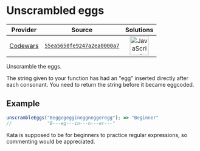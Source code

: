 [_metadata_:generated]: - "true"

# Unscrambled eggs

<!-- INFO TABLE BEGIN -->

| Provider                                        | Source                                                                               | Solutions                                                                                                                                                    |
| :---------------------------------------------: | :----------------------------------------------------------------------------------: | :----------------------------------------------------------------------------------------------------------------------------------------------------------: |
| [Codewars](../../../docs/providers/Codewars.md) | [`55ea5650fe9247a2ea0000a7`](https://www.codewars.com/kata/55ea5650fe9247a2ea0000a7) | [<img src="https://res.cloudinary.com/rascaltwo/image/upload/v1631924076/javascript_ehszr7.svg" alt="JavaScript" title="JavaScript" width="50" />](solve.js) |

<!-- INFO TABLE END -->

Unscramble the eggs.

The string given to your function has had an "egg" inserted directly after each consonant.  You need to return the string before it became eggcoded.

## Example

```javascript
unscrambleEggs("Beggegeggineggneggeregg"); => "Beginner"
//             "B---eg---in---n---er---"
```

Kata is supposed to be for beginners to practice regular expressions, so commenting would be appreciated.

